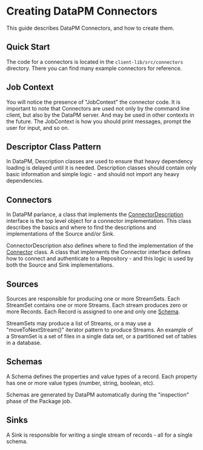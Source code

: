 # Creating DataPM Connectors

This guide describes DataPM Connectors, and how to create them.

## Quick Start

The code for a connectors is located in the `client-lib/src/connectors` directory. There you can find many example connectors for reference.

## Job Context

You will notice the presence of "JobContext" the connector code. It is important to note that Connectors are used not only by the command line client, but also by the DataPM server. And may be used in other contexts in the future. The JobContext is how you should print messages, prompt the user for input, and so on.

## Descriptor Class Pattern

In DataPM, Description classes are used to ensure that heavy dependency loading is delayed until it is needed. Description classes should contain only basic information and simple logic - and should not import any heavy dependencies.

## Connectors

In DataPM parlance, a class that implements the [ConnectorDescription](src/connector/Connector.ts) interface is the top level object for a connector implementation. This class describes the basics and where to find the descriptions and implementations of the Source and/or Sink.

ConnectorDescription also defines where to find the implementation of the [Connector](src/connector/Connector.ts) class. A class that implements the Connector interface defines how to connect and authenticate to a Repository - and this logic is used by both the Source and Sink implementations.

## Sources

Sources are responsible for producing one or more StreamSets. Each StreamSet contains one or more Streams. Each stream produces zero or more Records. Each Record is assigned to one and only one [Schema](#schemas).

StreamSets may produce a list of Streams, or a may use a "moveToNextStream()" iterator pattern to produce Streams. An example of a StreamSet is a set of files in a single data set, or a partitioned set of tables in a database.

## Schemas

A Schema defines the properties and value types of a record. Each property has one or more value types (number, string, boolean, etc).

Schemas are generated by DataPM automatically during the "inspection" phase of the Package job.

## Sinks

A Sink is responsible for writing a single stream of records - all for a single schema.
